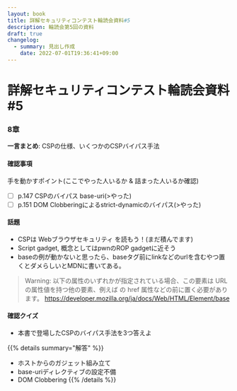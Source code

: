 ```yaml
---
layout: book
title: 詳解セキュリティコンテスト輪読会資料#5
description: 輪読会第5回の資料
draft: true
changelog:
  - summary: 見出し作成
    date: 2022-07-01T19:36:41+09:00
---
```


# 詳解セキュリティコンテスト輪読会資料#5

### 8章

**一言まとめ**: CSPの仕様、いくつかのCSPバイパス手法

#### 確認事項

手を動かすポイント(ここでやった人いるか & 詰まった人いるか確認)

- [ ] p.147 CSPのバイパス base-uri(>やった)
- [ ] p.151 DOM Clobberingによるstrict-dynamicのバイパス(>やった)

#### 話題

- CSPは Webブラウザセキュリティ を読もう！(まだ積んでます)
- Script gadget, 概念としてはpwnのROP gadgetに近そう
- baseの例が動かないと思ったら、baseタグ前にlinkなどのurlを含むやつ置くとダメらしいとMDNに書いてある。

> Warning: 以下の属性のいずれかが指定されている場合、この要素は URL の属性値を持つ他の要素、例えば <link> の href 属性などの前に置く必要があります。
> https://developer.mozilla.org/ja/docs/Web/HTML/Element/base

#### 確認クイズ


- 本書で登場したCSPのバイパス手法を3つ答えよ

{{% details summary="解答" %}}
- ホストからのガジェット組み立て
- base-uriディレクティブの設定不備
- DOM Clobbering
{{% /details %}}
